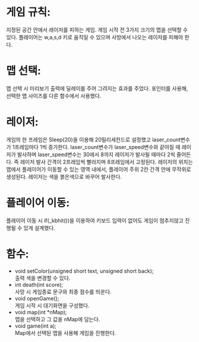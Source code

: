 
# 게임 규칙:
지정된 공간 안에서 레이저를 피하는 게임.
게임 시작 전 3가지 크기의 맵을 선택할 수 있다.
플레이어는 w,a,s,d 키로 움직일 수 있으며 사방에서 나오는 레이저를 피해야 한다.

# 맵 선택:
맵 선택 시 미리보기 출력에 딜레이를 주어 그려지는 효과를 주었다.
포인터를 사용해, 선택한 맵 사이즈를 다른 함수에서 사용했다.

# 레이저:
게임의 한 프레임은 Sleep(20)을 이용해 20밀리세컨드로 설정했고 laser_count변수가 1프레임마다 1씩 증가한다. laser_count변수가 laser_speed변수와 같아질 때 레이저가 발사하며 laser_speed변수는 30에서 8까지 레이저가 발사될 때마다 2씩 줄어든다. 즉 레이저 발사 간격이 2프레임씩 빨라지며 8프레임에서 고정된다.
레이저의 위치는 맵에서 플레이어가 이동할 수 있는 영역 내에서, 플레이어 주위 2칸 간격 안에 무작위로 생성된다.
레이저는 색을 붉은색으로 바꾸어 발사한다.

# 플레이어 이동:
플레이어 이동 시 if(_kbhit())을 이용하여 키보드 입력이 없어도 게임이 멈추지않고 진행될 수 있게 설계했다.

# 함수:
- void setColor(unsigned short text, unsigned short back);  
  출력 색을 변경할 수 있다.
- int death(int score);  
  사망 시 게임종료 문구와 최종 점수를 띄운다.
- void openGame();  
  게임 시작 시 대기화면을 구성했다.
- void map(int *nMap);  
  맵을 선택하고 그 값을 nMap에 담는다.
- void game(int a);  
  Map에서 선택된 맵을 사용해 게임을 진행한다.
